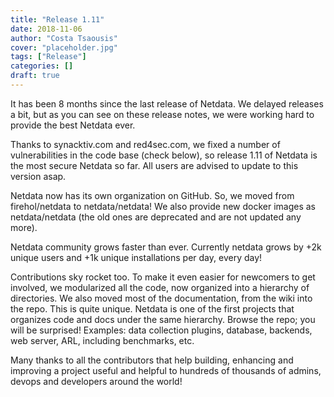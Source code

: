 ```yaml
---
title: "Release 1.11"
date: 2018-11-06
author: "Costa Tsaousis"
cover: "placeholder.jpg"
tags: ["Release"]
categories: []
draft: true
---
```


It has been 8 months since the last release of Netdata. We delayed releases a bit, but as you can see on these release notes, we were working hard to provide the best Netdata ever.

<!--more-->

Thanks to synacktiv.com and red4sec.com, we fixed a number of vulnerabilities in the code base (check below), so release 1.11 of Netdata is the most secure Netdata so far. All users are advised to update to this version asap.

Netdata now has its own organization on GitHub. So, we moved from firehol/netdata to netdata/netdata! We also provide new docker images as netdata/netdata (the old ones are deprecated and are not updated any more).

Netdata community grows faster than ever. Currently netdata grows by +2k unique users and +1k unique installations per day, every day!

Contributions sky rocket too. To make it even easier for newcomers to get involved, we modularized all the code, now organized into a hierarchy of directories. We also moved most of the documentation, from the wiki into the repo. This is quite unique. Netdata is one of the first projects that organizes code and docs under the same hierarchy. Browse the repo; you will be surprised! Examples: data collection plugins, database, backends, web server, ARL, including benchmarks, etc.

Many thanks to all the contributors that help building, enhancing and improving a project useful and helpful to hundreds of thousands of admins, devops and developers around the world!